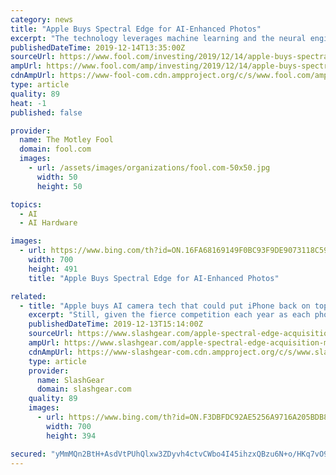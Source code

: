 ```yaml
---
category: news
title: "Apple Buys Spectral Edge for AI-Enhanced Photos"
excerpt: "The technology leverages machine learning and the neural engine found inside iPhone chips to improve photo quality ... a research project at the University of East Anglia and specializes in using artificial intelligence (AI) and machine learning to improve image quality. The company's patented Image Fusion technology enhances color accuracy ..."
publishedDateTime: 2019-12-14T13:35:00Z
sourceUrl: https://www.fool.com/investing/2019/12/14/apple-buys-spectral-edge-for-ai-enhanced-photos.aspx
ampUrl: https://www.fool.com/amp/investing/2019/12/14/apple-buys-spectral-edge-for-ai-enhanced-photos.aspx
cdnAmpUrl: https://www-fool-com.cdn.ampproject.org/c/s/www.fool.com/amp/investing/2019/12/14/apple-buys-spectral-edge-for-ai-enhanced-photos.aspx
type: article
quality: 89
heat: -1
published: false

provider:
  name: The Motley Fool
  domain: fool.com
  images:
    - url: /assets/images/organizations/fool.com-50x50.jpg
      width: 50
      height: 50

topics:
  - AI
  - AI Hardware

images:
  - url: https://www.bing.com/th?id=ON.16FA68169149F0BC93F9DE9073118C59
    width: 700
    height: 491
    title: "Apple Buys Spectral Edge for AI-Enhanced Photos"

related:
  - title: "Apple buys AI camera tech that could put iPhone back on top"
    excerpt: "Still, given the fierce competition each year as each phone-maker argues their handset is top of the pile for pictures and video, picking up tech that can coax more quality – and tap into significant investment in neutral engine processing in chips like Apple’s Bionic series – seems like a sensible strategy. According to previous leaks ..."
    publishedDateTime: 2019-12-13T15:14:00Z
    sourceUrl: https://www.slashgear.com/apple-spectral-edge-acquisition-machine-learning-iphone-camera-processing-13603198/
    ampUrl: https://www.slashgear.com/apple-spectral-edge-acquisition-machine-learning-iphone-camera-processing-13603198/amp/
    cdnAmpUrl: https://www-slashgear-com.cdn.ampproject.org/c/s/www.slashgear.com/apple-spectral-edge-acquisition-machine-learning-iphone-camera-processing-13603198/amp/
    type: article
    provider:
      name: SlashGear
      domain: slashgear.com
    quality: 89
    images:
      - url: https://www.bing.com/th?id=ON.F3DBFDC92AE5256A9716A205BDB88194
        width: 700
        height: 394

secured: "yMmMQn2BtH+AsdVtPUhQlxw3ZDyvh4ctvCWbo4I45ihzxQBzu6N+o/HKq7vO9mrG+APSzei4rPGRf7eH+S3gk/mdm9K0hkAtbKBJFXkgAopbQZxa3SBY1jM92QPhg+mX1T0LZ6zpBmBT+LCfMYO5JhY20vX8TGdeLg/b7ALT/OBE+4QeJ344UpimAhTXPZu27rRMqXnque1Vd8Azib1RzX0fl9UNmgBtW1HAdtHf4j6PAAtxwsNLA4sXNXgKErqV5fnGJSEqmYac3/FjzffPQw==;tYLNbh5MAC77y0+rApGUEg=="
---
```


